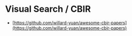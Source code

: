 # Visual Search / CBIR


- [https://github.com/willard-yuan/awesome-cbir-papers](https://github.com/willard-yuan/awesome-cbir-papers)